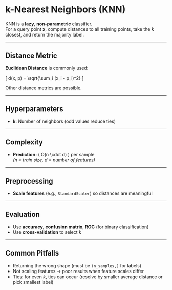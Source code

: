 # k-Nearest Neighbors (KNN)

KNN is a **lazy**, **non-parametric** classifier.  
For a query point **x**, compute distances to all training points, take the *k* closest, and return the majority label.

---

## Distance Metric

**Euclidean Distance** is commonly used:

\[
d(x, p) = \sqrt{\sum_i (x_i - p_i)^2}
\]

Other distance metrics are possible.

---

## Hyperparameters

- **k**: Number of neighbors (odd values reduce ties)

---

## Complexity

- **Prediction:** \( O(n \cdot d) \) per sample  
  *(n = train size, d = number of features)*

---

## Preprocessing

- **Scale features** (e.g., `StandardScaler`) so distances are meaningful

---

## Evaluation

- Use **accuracy**, **confusion matrix**, **ROC** (for binary classification)
- Use **cross-validation** to select *k*

---

## Common Pitfalls

- Returning the wrong shape (must be `(n_samples,)` for labels)
- Not scaling features → poor results when feature scales differ
- Ties: for even *k*, ties can occur (resolve by smaller average distance or pick smallest label)